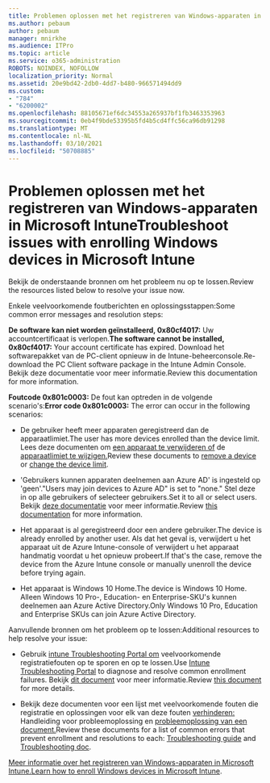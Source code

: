```yaml
---
title: Problemen oplossen met het registreren van Windows-apparaten in Microsoft Intune
ms.author: pebaum
author: pebaum
manager: mnirkhe
ms.audience: ITPro
ms.topic: article
ms.service: o365-administration
ROBOTS: NOINDEX, NOFOLLOW
localization_priority: Normal
ms.assetid: 20e9bd42-2db0-4dd7-b480-966571494dd9
ms.custom:
- "784"
- "6200002"
ms.openlocfilehash: 88105671ef6dc34553a265937bf1fb3463353963
ms.sourcegitcommit: 0eb4f9bde53395b5fd4b5cd4ffc56ca96db91298
ms.translationtype: MT
ms.contentlocale: nl-NL
ms.lasthandoff: 03/10/2021
ms.locfileid: "50708885"
---
```

# <a name="troubleshoot-issues-with-enrolling-windows-devices-in-microsoft-intune"></a><span data-ttu-id="c068c-102">Problemen oplossen met het registreren van Windows-apparaten in Microsoft Intune</span><span class="sxs-lookup"><span data-stu-id="c068c-102">Troubleshoot issues with enrolling Windows devices in Microsoft Intune</span></span>

<span data-ttu-id="c068c-103">Bekijk de onderstaande bronnen om het probleem nu op te lossen.</span><span class="sxs-lookup"><span data-stu-id="c068c-103">Review the resources listed below to resolve your issue now.</span></span>
  
<span data-ttu-id="c068c-104">Enkele veelvoorkomende foutberichten en oplossingsstappen:</span><span class="sxs-lookup"><span data-stu-id="c068c-104">Some common error messages and resolution steps:</span></span>
  
 <span data-ttu-id="c068c-105">**De software kan niet worden geïnstalleerd, 0x80cf4017:** Uw accountcertificaat is verlopen.</span><span class="sxs-lookup"><span data-stu-id="c068c-105">**The software cannot be installed, 0x80cf4017:** Your account certificate has expired.</span></span> <span data-ttu-id="c068c-106">Download het softwarepakket van de PC-client opnieuw in de Intune-beheerconsole.</span><span class="sxs-lookup"><span data-stu-id="c068c-106">Re-download the PC Client software package in the Intune Admin Console.</span></span> <span data-ttu-id="c068c-107">Bekijk deze documentatie voor meer informatie.</span><span class="sxs-lookup"><span data-stu-id="c068c-107">Review this documentation for more information.</span></span>
  
 <span data-ttu-id="c068c-108">**Foutcode 0x801c0003:** De fout kan optreden in de volgende scenario's:</span><span class="sxs-lookup"><span data-stu-id="c068c-108">**Error code 0x801c0003:** The error can occur in the following scenarios:</span></span>
  
-  <span data-ttu-id="c068c-109">De gebruiker heeft meer apparaten geregistreerd dan de apparaatlimiet.</span><span class="sxs-lookup"><span data-stu-id="c068c-109">The user has more devices enrolled than the device limit.</span></span> <span data-ttu-id="c068c-110">Lees deze documenten om [een apparaat te verwijderen of](https://docs.microsoft.com/intune/devices-wipe) de [apparaatlimiet te wijzigen.](https://docs.microsoft.com/intune/enrollment-restrictions-set#set-device-limit-restrictions)</span><span class="sxs-lookup"><span data-stu-id="c068c-110">Review these documents to [remove a device](https://docs.microsoft.com/intune/devices-wipe) or [change the device limit](https://docs.microsoft.com/intune/enrollment-restrictions-set#set-device-limit-restrictions).</span></span>

-  <span data-ttu-id="c068c-111">'Gebruikers kunnen apparaten deelnemen aan Azure AD' is ingesteld op 'geen'.</span><span class="sxs-lookup"><span data-stu-id="c068c-111">"Users may join devices to Azure AD" is set to "none."</span></span> <span data-ttu-id="c068c-112">Stel deze in op alle gebruikers of selecteer gebruikers.</span><span class="sxs-lookup"><span data-stu-id="c068c-112">Set it to all or select users.</span></span> <span data-ttu-id="c068c-113">Bekijk [deze documentatie](https://docs.microsoft.com/azure/active-directory/device-management-azure-portal#configure-device-settings) voor meer informatie.</span><span class="sxs-lookup"><span data-stu-id="c068c-113">Review [this documentation](https://docs.microsoft.com/azure/active-directory/device-management-azure-portal#configure-device-settings) for more information.</span></span>

-  <span data-ttu-id="c068c-114">Het apparaat is al geregistreerd door een andere gebruiker.</span><span class="sxs-lookup"><span data-stu-id="c068c-114">The device is already enrolled by another user.</span></span> <span data-ttu-id="c068c-115">Als dat het geval is, verwijdert u het apparaat uit de Azure Intune-console of verwijdert u het apparaat handmatig voordat u het opnieuw probeert.</span><span class="sxs-lookup"><span data-stu-id="c068c-115">If that's the case, remove the device from the Azure Intune console or manually unenroll the device before trying again.</span></span>

-  <span data-ttu-id="c068c-116">Het apparaat is Windows 10 Home.</span><span class="sxs-lookup"><span data-stu-id="c068c-116">The device is Windows 10 Home.</span></span> <span data-ttu-id="c068c-117">Alleen Windows 10 Pro-, Education- en Enterprise-SKU's kunnen deelnemen aan Azure Active Directory.</span><span class="sxs-lookup"><span data-stu-id="c068c-117">Only Windows 10 Pro, Education and Enterprise SKUs can join Azure Active Directory.</span></span>

<span data-ttu-id="c068c-118">Aanvullende bronnen om het probleem op te lossen:</span><span class="sxs-lookup"><span data-stu-id="c068c-118">Additional resources to help resolve your issue:</span></span>
  
-  <span data-ttu-id="c068c-119">Gebruik [intune Troubleshooting Portal om](https://devicemanagement.microsoft.com/#blade/Microsoft_Intune_DeviceSettings/TroubleshootBlade) veelvoorkomende registratiefouten op te sporen en op te lossen.</span><span class="sxs-lookup"><span data-stu-id="c068c-119">Use [Intune Troubleshooting Portal](https://devicemanagement.microsoft.com/#blade/Microsoft_Intune_DeviceSettings/TroubleshootBlade) to diagnose and resolve common enrollment failures.</span></span> <span data-ttu-id="c068c-120">Bekijk [dit document](https://docs.microsoft.com/intune/help-desk-operators) voor meer informatie.</span><span class="sxs-lookup"><span data-stu-id="c068c-120">Review [this document](https://docs.microsoft.com/intune/help-desk-operators) for more details.</span></span>

-  <span data-ttu-id="c068c-121">Bekijk deze documenten voor een lijst met veelvoorkomende fouten die registratie en oplossingen voor elk van deze fouten [verhinderen:](https://support.microsoft.com/help/4089533/troubleshooting-windows-device-enrollment-problems-in-microsoft-intune) Handleiding voor probleemoplossing en [probleemoplossing van een document.](https://docs.microsoft.com/troubleshoot/mem/intune/troubleshoot-device-enrollment-in-intune)</span><span class="sxs-lookup"><span data-stu-id="c068c-121">Review these documents for a list of common errors that prevent enrollment and resolutions to each: [Troubleshooting guide](https://support.microsoft.com/help/4089533/troubleshooting-windows-device-enrollment-problems-in-microsoft-intune) and [Troubleshooting doc](https://docs.microsoft.com/troubleshoot/mem/intune/troubleshoot-device-enrollment-in-intune).</span></span>

<span data-ttu-id="c068c-122">[Meer informatie over het registreren van Windows-apparaten in Microsoft Intune.](https://docs.microsoft.com/intune/windows-enroll)</span><span class="sxs-lookup"><span data-stu-id="c068c-122">[Learn how to enroll Windows devices in Microsoft Intune](https://docs.microsoft.com/intune/windows-enroll).</span></span>
